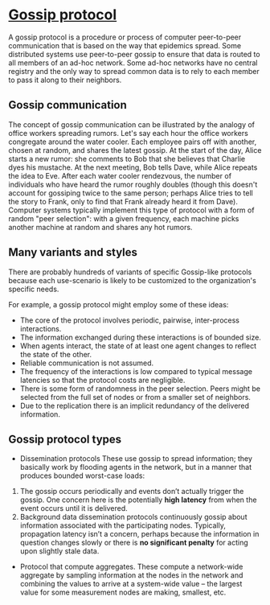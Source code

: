 # [Gossip protocol](https://en.wikipedia.org/wiki/Gossip_protocol)
A gossip protocol is a procedure or process of computer peer-to-peer communication that is based on the way that epidemics spread. Some distributed systems use peer-to-peer gossip to ensure that data is routed to all members of an ad-hoc network. Some ad-hoc networks have no central registry and the only way to spread common data is to rely to each member to pass it along to their neighbors.

## Gossip communication
The concept of gossip communication can be illustrated by the analogy of office workers spreading rumors. Let's say each hour the office workers congregate around the water cooler. Each employee pairs off with another, chosen at random, and shares the latest gossip. At the start of the day, Alice starts a new rumor: she comments to Bob that she believes that Charlie dyes his mustache. At the next meeting, Bob tells Dave, while Alice repeats the idea to Eve. After each water cooler rendezvous, the number of individuals who have heard the rumor roughly doubles (though this doesn't account for gossiping twice to the same person; perhaps Alice tries to tell the story to Frank, only to find that Frank already heard it from Dave). Computer systems typically implement this type of protocol with a form of random "peer selection": with a given frequency, each machine picks another machine at random and shares any hot rumors.

## Many variants and styles
There are probably hundreds of variants of specific Gossip-like protocols because each use-scenario is likely to be customized to the organization's specific needs.

For example, a gossip protocol might employ some of these ideas:
+ The core of the protocol involves periodic, pairwise, inter-process interactions.
+ The information exchanged during these interactions is of bounded size.
+ When agents interact, the state of at least one agent changes to reflect the state of the other.
+ Reliable communication is not assumed.
+ The frequency of the interactions is low compared to typical message latencies so that the protocol costs are negligible.
+ There is some form of randomness in the peer selection. Peers might be selected from the full set of nodes or from a smaller set of neighbors.
+ Due to the replication there is an implicit redundancy of the delivered information.

## Gossip protocol types
+ Dissemination protocols These use gossip to spread information; they basically work by flooding agents in the network, but in a manner that produces bounded worst-case loads:
1. The gossip occurs periodically and events don’t actually trigger the gossip. One concern here is the potentially __high latency__ from when the event occurs until it is delivered.
2. Background data dissemination protocols continuously gossip about information associated with the participating nodes. Typically, propagation latency isn’t a concern, perhaps because the information in question changes slowly or there is __no significant penalty__ for acting upon slightly stale data.

+ Protocol that compute aggregates. These compute a network-wide aggregate by sampling information at the nodes in the network and combining the values to arrive at a system-wide value – the largest value for some measurement nodes are making, smallest, etc. 
